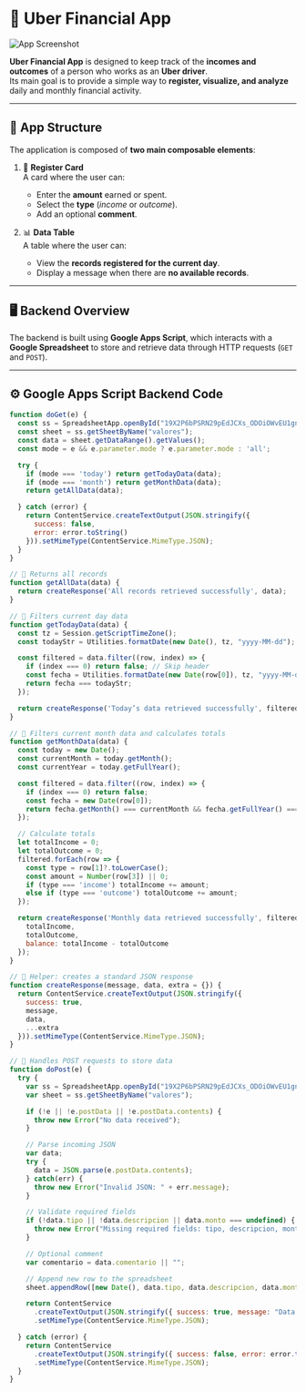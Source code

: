 # 🚗 **Uber Financial App**

![App Screenshot](assets/screenshot.png)

**Uber Financial App** is designed to keep track of the **incomes and outcomes** of a person who works as an **Uber driver**.  
Its main goal is to provide a simple way to **register, visualize, and analyze** daily and monthly financial activity.

---

## 🧩 **App Structure**

The application is composed of **two main composable elements**:

1. 🪪 **Register Card**  
   A card where the user can:
   - Enter the **amount** earned or spent.  
   - Select the **type** (*income* or *outcome*).  
   - Add an optional **comment**.  

2. 📊 **Data Table**  
   A table where the user can:
   - View the **records registered for the current day**.  
   - Display a message when there are **no available records**.  

---

## 🖥️ **Backend Overview**

The backend is built using **Google Apps Script**, which interacts with a **Google Spreadsheet** to store and retrieve data through HTTP requests (`GET` and `POST`).

---

## ⚙️ **Google Apps Script Backend Code**

```javascript
function doGet(e) {
  const ss = SpreadsheetApp.openById("19X2P6bPSRN29pEdJCXs_ODOiOWvEU1gnoSAEt6zE7zE");
  const sheet = ss.getSheetByName("valores");
  const data = sheet.getDataRange().getValues();
  const mode = e && e.parameter.mode ? e.parameter.mode : 'all';

  try {
    if (mode === 'today') return getTodayData(data);
    if (mode === 'month') return getMonthData(data);
    return getAllData(data);

  } catch (error) {
    return ContentService.createTextOutput(JSON.stringify({
      success: false,
      error: error.toString()
    })).setMimeType(ContentService.MimeType.JSON);
  }
}

// 🔹 Returns all records
function getAllData(data) {
  return createResponse('All records retrieved successfully', data);
}

// 🔹 Filters current day data
function getTodayData(data) {
  const tz = Session.getScriptTimeZone();
  const todayStr = Utilities.formatDate(new Date(), tz, "yyyy-MM-dd");

  const filtered = data.filter((row, index) => {
    if (index === 0) return false; // Skip header
    const fecha = Utilities.formatDate(new Date(row[0]), tz, "yyyy-MM-dd");
    return fecha === todayStr;
  });

  return createResponse('Today’s data retrieved successfully', filtered);
}

// 🔹 Filters current month data and calculates totals
function getMonthData(data) {
  const today = new Date();
  const currentMonth = today.getMonth();
  const currentYear = today.getFullYear();

  const filtered = data.filter((row, index) => {
    if (index === 0) return false;
    const fecha = new Date(row[0]);
    return fecha.getMonth() === currentMonth && fecha.getFullYear() === currentYear;
  });

  // Calculate totals
  let totalIncome = 0;
  let totalOutcome = 0;
  filtered.forEach(row => {
    const type = row[1]?.toLowerCase();
    const amount = Number(row[3]) || 0;
    if (type === 'income') totalIncome += amount;
    else if (type === 'outcome') totalOutcome += amount;
  });

  return createResponse('Monthly data retrieved successfully', filtered, {
    totalIncome,
    totalOutcome,
    balance: totalIncome - totalOutcome
  });
}

// 🔸 Helper: creates a standard JSON response
function createResponse(message, data, extra = {}) {
  return ContentService.createTextOutput(JSON.stringify({
    success: true,
    message,
    data,
    ...extra
  })).setMimeType(ContentService.MimeType.JSON);
}

// 🔹 Handles POST requests to store data
function doPost(e) {
  try {
    var ss = SpreadsheetApp.openById("19X2P6bPSRN29pEdJCXs_ODOiOWvEU1gnoSAEt6zE7zE");
    var sheet = ss.getSheetByName("valores");

    if (!e || !e.postData || !e.postData.contents) {
      throw new Error("No data received");
    }

    // Parse incoming JSON
    var data;
    try {
      data = JSON.parse(e.postData.contents);
    } catch(err) {
      throw new Error("Invalid JSON: " + err.message);
    }

    // Validate required fields
    if (!data.tipo || !data.descripcion || data.monto === undefined) {
      throw new Error("Missing required fields: tipo, descripcion, monto");
    }

    // Optional comment
    var comentario = data.comentario || "";

    // Append new row to the spreadsheet
    sheet.appendRow([new Date(), data.tipo, data.descripcion, data.monto, comentario]);

    return ContentService
      .createTextOutput(JSON.stringify({ success: true, message: "Data saved successfully" }))
      .setMimeType(ContentService.MimeType.JSON);

  } catch (error) {
    return ContentService
      .createTextOutput(JSON.stringify({ success: false, error: error.toString() }))
      .setMimeType(ContentService.MimeType.JSON);
  }
}
















